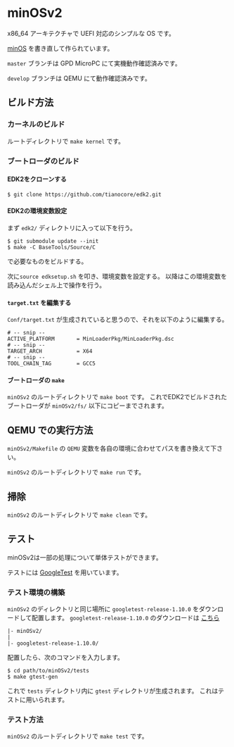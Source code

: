 # minOSv2

x86_64 アーキテクチャで UEFI 対応のシンプルな OS です。

[minOS](https://github.com/Totsugekitai/minOS) を書き直して作られています。

`master` ブランチは GPD MicroPC にて実機動作確認済みです。

`develop` ブランチは QEMU にて動作確認済みです。

## ビルド方法

### カーネルのビルド

ルートディレクトリで `make kernel` です。

### ブートローダのビルド

#### EDK2をクローンする

```
$ git clone https://github.com/tianocore/edk2.git
```

#### EDK2の環境変数設定

まず `edk2/` ディレクトリに入って以下を行う。

```
$ git submodule update --init
$ make -C BaseTools/Source/C
```

で必要なものをビルドする。

次に`source edksetup.sh` を叩き、環境変数を設定する。
以降はこの環境変数を読み込んだシェル上で操作を行う。

#### `target.txt` を編集する

`Conf/target.txt` が生成されていると思うので、それを以下のように編集する。

```
# -- snip --
ACTIVE_PLATFORM       = MinLoaderPkg/MinLoaderPkg.dsc
# -- snip --
TARGET_ARCH           = X64
# -- snip --
TOOL_CHAIN_TAG        = GCC5
```

#### ブートローダの `make`

`minOSv2` のルートディレクトリで `make boot` です。
これでEDK2でビルドされたブートローダが `minOSv2/fs/` 以下にコピーまでされます。

## QEMU での実行方法

`minOSv2/Makefile` の `QEMU` 変数を各自の環境に合わせてパスを書き換えて下さい。

`minOSv2` のルートディレクトリで `make run` です。

## 掃除

`minOSv2` のルートディレクトリで `make clean` です。

## テスト

minOSv2は一部の処理について単体テストができます。

テストには [GoogleTest](https://github.com/google/googletest) を用いています。

### テスト環境の構築

`minOSv2` のディレクトリと同じ場所に `googletest-release-1.10.0` をダウンロードして配置します。
`googletest-release-1.10.0` のダウンロードは [こちら](https://github.com/google/googletest/archive/release-1.10.0.zip)

``` text
|- minOSv2/
|
|- googletest-release-1.10.0/

```

配置したら、次のコマンドを入力します。

``` shell
$ cd path/to/minOSv2/tests
$ make gtest-gen
```

これで `tests` ディレクトリ内に `gtest` ディレクトリが生成されます。
これはテストに用いられます。

### テスト方法

`minOSv2` のルートディレクトリで `make test` です。
